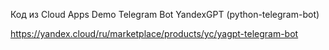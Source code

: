 Код из Cloud Apps Demo Telegram Bot YandexGPT (python-telegram-bot)

https://yandex.cloud/ru/marketplace/products/yc/yagpt-telegram-bot
